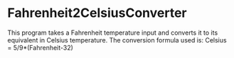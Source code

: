 # Fahrenheit2CelsiusConverter
This program takes a Fahrenheit temperature input and converts it to its equivalent in Celsius temperature.
The conversion formula used is: Celsius = 5/9*(Fahrenheit-32)
